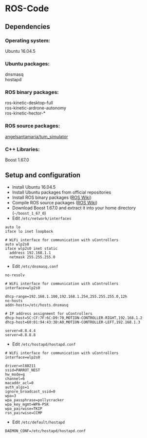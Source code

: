 # ROS-Code

## Dependencies

### Operating system:
Ubuntu 16.04.5

### Ubuntu packages:
dnsmasq  
hostapd

### ROS binary packages:
ros-kinetic-desktop-full  
ros-kinetic-ardrone-autonomy   
ros-kinetic-hector-*

### ROS source packages:
[angelsantamaria/tum_simulator](https://github.com/angelsantamaria/tum_simulator)

### C++ Libraries:
Boost 1.67.0

## Setup and configuration
* Install Ubuntu 16.04.5
* Install Ubuntu packages from official repositories
* Install ROS binary packages ([ROS Wiki](http://wiki.ros.org/kinetic/Installation/Ubuntu))
* Compile ROS source packages ([ROS Wiki](http://wiki.ros.org/ROS/Tutorials/BuildingPackages))
* Download Boost 1.67.0 and extract it into your home directory (```~/boost_1_67_0```)
* Edit ```/etc/network/interfaces```
```
auto lo
iface lo inet loopback

# WiFi interface for communication with uControllers
auto wlp2s0
iface wlp2s0 inet static
  address 192.168.1.1
  netmask 255.255.255.0
```
* Edit ```/etc/dnsmasq.conf```
```
no-resolv

# WiFi interface for communication with uControllers
interface=wlp2s0

dhcp-range=192.168.1.100,192.168.1.254,255.255.255.0,12h
no-hosts
addn-hosts=/etc/hosts.dnsmasq

# IP address assignment for uControllers
dhcp-host=5C:CF:7F:6C:D9:70,MOTION-CONTROLLER-RIGHT,192.168.1.2
dhcp-host=60:01:94:43:3D:A0,MOTION-CONTROLLER-LEFT,192.168.1.3

server=8.8.4.4
server=8.8.8.8
```
* Edit ```/etc/hostapd/hostapd.conf```
```
# WiFi interface for communication with uControllers
interface=wlp2s0

driver=nl80211
ssid=PARROT_NEST
hw_mode=g
channel=6
macaddr_acl=0
auth_algs=1
ignore_broadcast_ssid=0
wpa=3
wpa_passphrase=pollycracker
wpa_key_mgmt=WPA-PSK
wpa_pairwise=TKIP
rsn_pairwise=CCMP
```
* Edit ```/etc/default/hostapd```
```
DAEMON_CONF=/etc/hostapd/hostapd.conf
```
